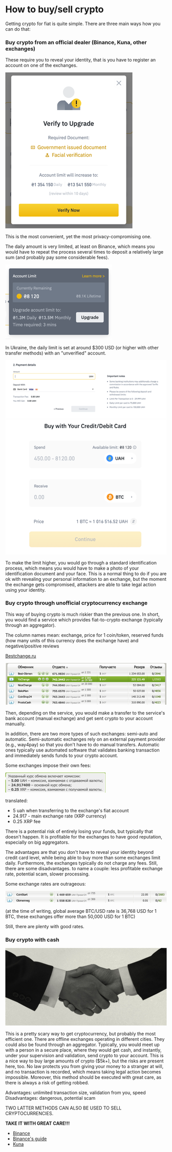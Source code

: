 # How to buy/sell crypto

Getting crypto for fiat is quite simple. There are three main ways how you can do that:

### Buy crypto from an official dealer (Binance, Kuna, other exchanges)

These require you to reveal your identity, that is you have to register an
account on one of the exchanges. 

![required documents](img_3.png)

This is the most convenient, yet the most
privacy-compromising one. 

The daily amount is very limited, at least on Binance,
which means you would have to repeat the process several times to deposit a
relatively large sum (and
probably pay some considerable fees). 

![upgrade suggestion](img_2.png)

In Ukraine, the daily limit is set at around
$300 USD (or higher with other transfer methods) with
an "unverified" account. 

![limits (deposit payment)](img.png)
![limits (credit card transfer)](img_1.png)

To make the limit higher, you would go through a standard
identification process, which means you would have to make a photo of your
identification document and your face. This is a normal thing to do if you
are ok with revealing your personal information to an exchange, but the moment the
exchange gets compromised, attackers are able to take legal action using
your identity.

### Buy crypto through unofficial cryptocurrency exchange

This way of buying crypto is much riskier than the previous one. In short,
you would find a service which provides fiat-to-crypto exchange (typically through
an aggregator). 

The column names mean: exchange, price for 1 coin/token, reserved funds (how many
units of this currency does the exchange have) and negative/positive reviews

  [Bestchange.ru](http://bestchange.ru)

 ![aggregator example](img_4.png)

Then, depending on the service, you would make a transfer to the
service's bank account (manual exchange) and get sent crypto to your account manually.

In addition, there are two more types of such exchanges: semi-auto and automatic.
Semi-automatic exchanges rely on an external payment provider (e.g., way4pay) so that
you don't have to do manual transfers. Automatic ones typically use automated software
that validates banking transaction and immediately sends funds to your crypto account.

Some exchanges impose their own fees:

![exchange fee](img_5.png)

translated:
- 5 uah when transferring to the exchange's fiat account
- 24.917 - main exchange rate (XRP currency)
- 0.25 XRP fee

There is a potential risk of entirely losing your funds, but typically that doesn't
happen. It is profitable for the exchanges to have good reputation, especially on
big aggregators.


The advantages are that you don't have to reveal your identity beyond
credit card level, while being able to buy more than some exchanges limit daily.
Furthermore, the exchanges typically do not charge any fees.
Still, there are some disadvantages. to name a couple: less profitable exchange rate,
potential scam, slower processing.

Some exchange rates are outrageous:

![awful exchange rate](img_6.png)

(at the time of writing, global average BTC/USD rate is 36,768 USD for 1 BTC,
these exchanges offer more than 50,000 USD for 1 BTC)

Still, there are plenty with good rates.

### Buy crypto with cash

![handshake](handshake-header-5004x2400-c-center.jpg)

This is a pretty scary way to get cryptocurrency, but probably the most efficient one.
There are offline exchanges operating in different cities. They could also be found
through an aggregator. Typically, you would meet up with a person in a secure place,
where they would get cash, and instantly, under your supervision and validation, send
crypto to your account. This is a nice way to buy large amounts of crypto ($5k+), but
the risks are present here, too. No law protects you from giving your money to a stranger
at will, and no transaction is recorded, which means taking legal action becomes impossible.
Moreover, this method should be executed with great care, as there is always a risk
of getting robbed.

Advantages: unlimited transaction size, validation from you, speed
Disadvantages: dangerous, potential scam

TWO LATTER METHODS CAN ALSO BE USED TO SELL CRYPTOCURRENCIES.

**TAKE IT WITH GREAT CARE!!!**

  * [Binance](http://binance.com)
  * [Binance's guide](https://www.binance.com/en/blog/318034612921425920/How-to-Buy-Bitcoin-A-Quick-Guide-from-Binance)
  * [Kuna](http://kuna.io)
